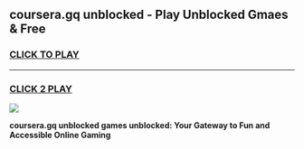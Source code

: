 
## coursera.gq unblocked - Play Unblocked Gmaes & Free
<h3>
<a href="https://news.freeplayer.one?title=coursera.gq_unblocked&ref=23F">CLICK TO PLAY</a></h3>
<hr>

<h3>
<a href="https://news.freeplayer.one?title=coursera.gq_unblocked&ref=23F">CLICK 2 PLAY</a>
  
</h3>

<a href="https://news.freeplayer.one?title=coursera.gq_unblocked&ref=23F/"><img src="https://clearcache.store/games.png"></a>


**coursera.gq unblocked games unblocked: Your Gateway to Fun and Accessible Online Gaming**
